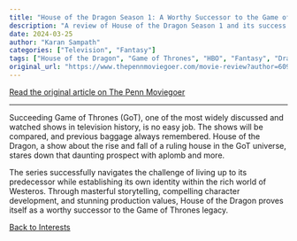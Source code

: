 ```yaml
---
title: "House of the Dragon Season 1: A Worthy Successor to the Game of Thrones Legacy"
description: "A review of House of the Dragon Season 1 and its success in continuing the Game of Thrones legacy"
date: 2024-03-25
author: "Karan Sampath"
categories: ["Television", "Fantasy"]
tags: ["House of the Dragon", "Game of Thrones", "HBO", "Fantasy", "Drama", "Streaming"]
original_url: "https://www.thepennmoviegoer.com/movie-review?author=609aeb2a0d591d31a95ccc6b"
---
```


[Read the original article on The Penn Moviegoer](https://www.thepennmoviegoer.com/movie-review?author=609aeb2a0d591d31a95ccc6b)

---

Succeeding Game of Thrones (GoT), one of the most widely discussed and watched shows in television history, is no easy job. The shows will be compared, and previous baggage always remembered. House of the Dragon, a show about the rise and fall of a ruling house in the GoT universe, stares down that daunting prospect with aplomb and more.

The series successfully navigates the challenge of living up to its predecessor while establishing its own identity within the rich world of Westeros. Through masterful storytelling, compelling character development, and stunning production values, House of the Dragon proves itself as a worthy successor to the Game of Thrones legacy.

[Back to Interests](/interests/) 